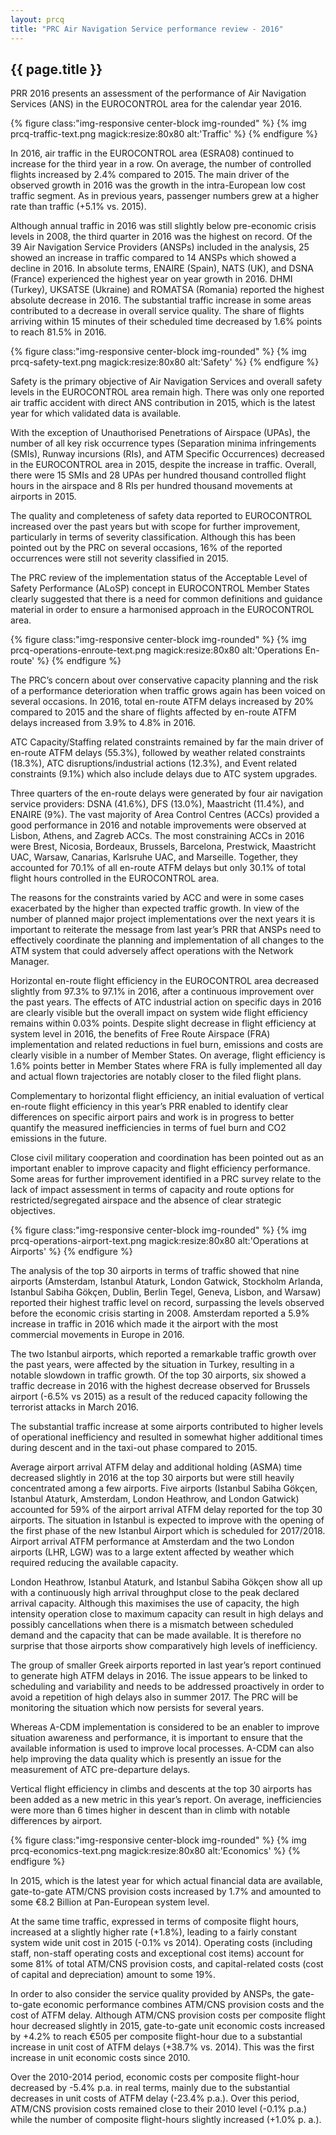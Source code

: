 ```yaml
---
layout: prcq
title: "PRC Air Navigation Service performance review - 2016"
---
```


## {{ page.title }}

PRR 2016 presents an assessment of the performance of Air Navigation Services (ANS) in the EUROCONTROL area for the calendar year 2016.

{% figure class:"img-responsive center-block img-rounded" %}
{% img prcq-traffic-text.png magick:resize:80x80 alt:'Traffic' %}
{% endfigure %}

In 2016, air traffic in the EUROCONTROL area (ESRA08) continued to increase for the third year in a row.
On average, the number of controlled flights increased by 2.4% compared to 2015.
The main driver of the observed growth in 2016 was the growth in the intra-European low cost traffic segment.
As in previous years, passenger numbers grew at a higher rate than traffic (+5.1% vs. 2015).

Although annual traffic in 2016 was still slightly below pre-economic crisis levels in 2008,
the third quarter in 2016 was the highest on record.
Of the 39 Air Navigation Service Providers (ANSPs) included in the analysis, 25 showed an
increase in traffic compared to 14 ANSPs which showed a decline in 2016.
In absolute terms, ENAIRE (Spain), NATS (UK), and DSNA (France) experienced the highest year
on year growth in 2016.
DHMI (Turkey), UKSATSE (Ukraine) and ROMATSA (Romania) reported the highest absolute decrease in 2016.
The substantial traffic increase in some areas contributed to a decrease in overall service quality.
The share of flights arriving within 15 minutes of their scheduled time decreased
by 1.6% points to reach 81.5% in 2016.


{% figure class:"img-responsive center-block img-rounded" %}
{% img prcq-safety-text.png magick:resize:80x80 alt:'Safety' %}
{% endfigure %}

Safety is the primary objective of Air Navigation Services and overall safety levels
in the EUROCONTROL area remain high.
There was only one reported air traffic accident with direct ANS contribution in 2015,
which is the latest year for which validated data is available.

With the exception of Unauthorised Penetrations of Airspace (UPAs), the number of all
key risk occurrence types (Separation minima infringements (SMIs), Runway incursions (RIs),
and ATM Specific Occurrences) decreased in the EUROCONTROL area in 2015, despite the increase
in traffic.
Overall, there were 15 SMIs and 28 UPAs per hundred thousand controlled flight hours
in the airspace and 8 RIs per hundred thousand movements at airports in 2015.

The quality and completeness of safety data reported to EUROCONTROL increased over the past
years but with scope for further improvement, particularly in terms of severity classification.
Although this has been pointed out by the PRC on several occasions, 16% of the reported
occurrences were still not severity classified in 2015.

The PRC review of the implementation status of the Acceptable Level of
Safety Performance (ALoSP) concept in EUROCONTROL Member States clearly
suggested that there is a need for common definitions and guidance material
in order to ensure a harmonised approach in the EUROCONTROL area.


{% figure class:"img-responsive center-block img-rounded" %}
{% img prcq-operations-enroute-text.png magick:resize:80x80 alt:'Operations En-route' %}
{% endfigure %}

The PRC’s concern about over conservative capacity planning and the risk of a performance deterioration
when traffic grows again has been voiced on several occasions.
In 2016, total en-route ATFM delays increased by 20% compared to 2015 and the share of flights affected
by en-route ATFM delays increased from 3.9% to 4.8% in 2016.

ATC Capacity/Staffing related constraints remained by far the main driver of
en-route ATFM delays (55.3%), followed by weather related constraints (18.3%),
ATC disruptions/industrial actions (12.3%), and Event related constraints (9.1%)
which also include delays due to ATC system upgrades.

Three quarters of the en-route delays were generated by four air navigation service providers:
DSNA (41.6%), DFS (13.0%), Maastricht (11.4%), and ENAIRE (9%).
The vast majority of Area Control Centres (ACCs) provided a good performance in 2016 and notable
improvements were observed at Lisbon, Athens, and Zagreb ACCs.
The most constraining ACCs in 2016 were Brest, Nicosia, Bordeaux, Brussels, Barcelona, Prestwick,
Maastricht UAC, Warsaw, Canarias, Karlsruhe UAC, and Marseille.
Together, they accounted for 70.1% of all en-route ATFM delays but only 30.1% of total flight
hours controlled in the EUROCONTROL area.

The reasons for the constraints varied by ACC and were in some cases exacerbated by the higher
than expected traffic growth. In view of the number of planned major project implementations
over the next years it is important to reiterate the message from last year’s PRR
that ANSPs need to effectively coordinate the planning and implementation of all changes
to the ATM system that could adversely affect operations with the Network Manager.

Horizontal en-route flight efficiency in the EUROCONTROL area decreased slightly from 97.3%
to 97.1% in 2016, after a continuous improvement over the past years.
The effects of ATC industrial action on specific days in 2016 are clearly visible but the
overall impact on system wide flight efficiency remains within 0.03% points.
Despite slight decrease in flight efficiency at system level in 2016, the benefits of Free Route Airspace (FRA)
implementation and related reductions in fuel burn, emissions and costs are clearly visible
in a number of Member States.
On average, flight efficiency is 1.6% points better in Member States where FRA is fully implemented
all day and actual flown trajectories are notably closer to the filed flight plans.

Complementary to horizontal flight efficiency, an initial evaluation of vertical en-route
flight efficiency in this year’s PRR enabled to identify clear differences on specific
airport pairs and work is in progress to better quantify the measured inefficiencies
in terms of fuel burn and CO2 emissions in the future.

Close civil military cooperation and coordination has been pointed out as an important enabler
to improve capacity and flight efficiency performance.
Some areas for further improvement identified in a PRC survey relate to the lack of impact
assessment in terms of capacity and route options for restricted/segregated airspace
and the absence of clear strategic objectives.


{% figure class:"img-responsive center-block img-rounded" %}
{% img prcq-operations-airport-text.png magick:resize:80x80 alt:'Operations at Airports' %}
{% endfigure %}

The analysis of the top 30 airports in terms of traffic showed that nine airports
(Amsterdam, Istanbul Ataturk, London Gatwick, Stockholm Arlanda, Istanbul Sabiha Gökçen,
Dublin, Berlin Tegel, Geneva, Lisbon, and Warsaw) reported their highest traffic level
on record, surpassing the levels observed before the economic crisis starting in 2008.
Amsterdam reported a 5.9% increase in traffic in 2016 which made it the airport with the
most commercial movements in Europe in 2016.

The two Istanbul airports, which reported a remarkable traffic growth over the past years,
were affected by the situation in Turkey, resulting in a notable slowdown in traffic growth.
Of the top 30 airports, six showed a traffic decrease in 2016 with the highest decrease
observed for Brussels airport (-6.5% vs 2015) as a result of the reduced capacity following
the terrorist attacks in March 2016.

The substantial traffic increase at some airports contributed to higher levels of operational
inefficiency and resulted in somewhat higher additional times during descent and in the
taxi-out phase compared to 2015.

Average airport arrival ATFM delay and additional holding (ASMA) time decreased slightly
in 2016 at the top 30 airports but were still heavily concentrated among a few airports.
Five airports (Istanbul Sabiha Gökçen, Istanbul Ataturk, Amsterdam, London Heathrow, and
London Gatwick) accounted for 59% of the airport arrival ATFM delay reported for the
top 30 airports.
The situation in Istanbul is expected to improve with the opening of the first phase of
the new Istanbul Airport which is scheduled for 2017/2018.
Airport arrival ATFM performance at Amsterdam and the two London airports (LHR, LGW)
was to a large extent affected by weather which required reducing the available capacity.

London Heathrow, Istanbul Ataturk, and Istanbul Sabiha Gökçen show all up with a continuously
high arrival throughput close to the peak declared arrival capacity.
Although this maximises the use of capacity, the high intensity operation close to maximum
capacity can result in high delays and possibly cancellations when there is a mismatch
between scheduled demand and the capacity that can be made available.
It is therefore no surprise that those airports show comparatively high levels of inefficiency.

The group of smaller Greek airports reported in last year’s report continued to generate
high ATFM delays in 2016. The issue appears to be linked to scheduling and variability
and needs to be addressed proactively in order to avoid a repetition of high delays also
in summer 2017.
The PRC will be monitoring the situation which now persists for several years.

Whereas A-CDM implementation is considered to be an enabler to improve situation
awareness and performance, it is important to ensure that the available information
is used to improve local processes. A-CDM can also help improving the data quality
which is presently an issue for the measurement of ATC pre-departure delays.

Vertical flight efficiency in climbs and descents at the top 30 airports has been
added as a new metric in this year’s report.
On average, inefficiencies were more than 6 times higher in descent than
in climb with notable differences by airport.


{% figure class:"img-responsive center-block img-rounded" %}
{% img prcq-economics-text.png magick:resize:80x80 alt:'Economics' %}
{% endfigure %}

In 2015, which is the latest year for which actual financial data are available,
gate-to-gate ATM/CNS provision costs increased by 1.7% and amounted to some
€8.2 Billion at Pan-European system level.

At the same time traffic, expressed in terms of composite flight hours, increased
at a slightly higher rate (+1.8%), leading to a fairly constant system wide unit
cost in 2015 (-0.1% vs 2014).
Operating costs (including staff, non-staff operating costs and exceptional cost items)
account for some 81% of total ATM/CNS provision costs, and capital-related costs
(cost of capital and depreciation) amount to some 19%.

In order to also consider the service quality provided by ANSPs, the gate-to-gate
economic performance combines ATM/CNS provision costs and the cost of ATFM delay.
Although ATM/CNS provision costs per composite flight hour decreased slightly in 2015,
gate-to-gate unit economic costs increased by +4.2% to reach €505 per composite flight-hour
due to a substantial increase in unit cost of ATFM delays (+38.7% vs. 2014).
This was the first increase in unit economic costs since 2010.

Over the 2010-2014 period, economic costs per composite flight-hour decreased
by -5.4% p.a. in real terms, mainly due to the substantial decreases in unit costs
of ATFM delay (-23.4% p.a.).
Over this period, ATM/CNS provision costs remained close to their 2010 level
(-0.1% p.a.) while the number of composite flight-hours slightly increased (+1.0% p. a.).
